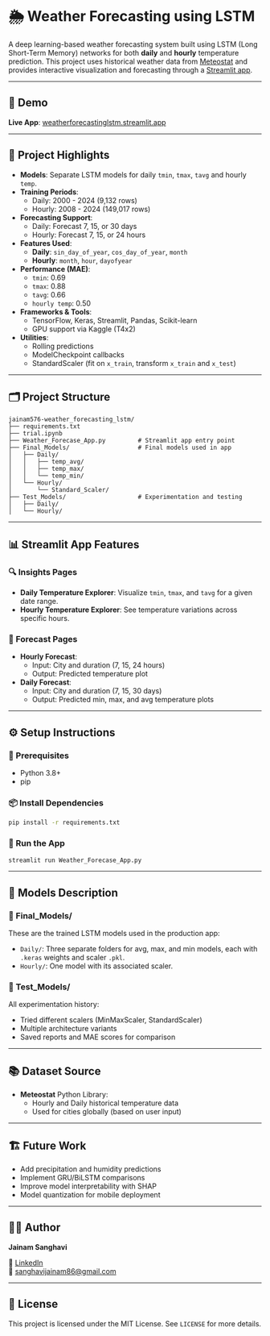 # 🌦️ Weather Forecasting using LSTM

A deep learning-based weather forecasting system built using LSTM (Long Short-Term Memory) networks for both **daily** and **hourly** temperature prediction. This project uses historical weather data from [Meteostat](https://meteostat.net/) and provides interactive visualization and forecasting through a [Streamlit app](https://weatherforecastinglstm.streamlit.app/).

---

## 🔗 Demo

**Live App**: [weatherforecastinglstm.streamlit.app](https://weatherforecastinglstm.streamlit.app/)

---

## 🧠 Project Highlights

- **Models**: Separate LSTM models for daily `tmin`, `tmax`, `tavg` and hourly `temp`.
- **Training Periods**:
  - Daily: 2000 - 2024 (9,132 rows)
  - Hourly: 2008 - 2024 (149,017 rows)
- **Forecasting Support**:
  - Daily: Forecast 7, 15, or 30 days
  - Hourly: Forecast 7, 15, or 24 hours
- **Features Used**:
  - **Daily**: `sin_day_of_year`, `cos_day_of_year`, `month`
  - **Hourly**: `month`, `hour`, `dayofyear`
- **Performance (MAE)**:
  - `tmin`: 0.69
  - `tmax`: 0.88
  - `tavg`: 0.66
  - `hourly temp`: 0.50
- **Frameworks & Tools**:
  - TensorFlow, Keras, Streamlit, Pandas, Scikit-learn
  - GPU support via Kaggle (T4x2)
- **Utilities**:
  - Rolling predictions
  - ModelCheckpoint callbacks
  - StandardScaler (fit on `x_train`, transform `x_train` and `x_test`)

---

## 🗂️ Project Structure

```
jainam576-weather_forecasting_lstm/
├── requirements.txt
├── trial.ipynb
├── Weather_Forecase_App.py         # Streamlit app entry point
├── Final_Models/                   # Final models used in app
│   ├── Daily/
│   │   ├── temp_avg/
│   │   ├── temp_max/
│   │   └── temp_min/
│   └── Hourly/
│       └── Standard_Scaler/
├── Test_Models/                    # Experimentation and testing
│   ├── Daily/
│   └── Hourly/
```

---

## 📊 Streamlit App Features

### 🔍 Insights Pages

- **Daily Temperature Explorer**: Visualize `tmin`, `tmax`, and `tavg` for a given date range.
- **Hourly Temperature Explorer**: See temperature variations across specific hours.

### 🔮 Forecast Pages

- **Hourly Forecast**:
  - Input: City and duration (7, 15, 24 hours)
  - Output: Predicted temperature plot
- **Daily Forecast**:
  - Input: City and duration (7, 15, 30 days)
  - Output: Predicted min, max, and avg temperature plots

---

## ⚙️ Setup Instructions

### 🔧 Prerequisites

- Python 3.8+
- pip

### 📦 Install Dependencies

```bash
pip install -r requirements.txt
```

### 🚀 Run the App

```bash
streamlit run Weather_Forecase_App.py
```

---

## 📁 Models Description

### 📌 Final_Models/

These are the trained LSTM models used in the production app:
- `Daily/`: Three separate folders for avg, max, and min models, each with `.keras` weights and scaler `.pkl`.
- `Hourly/`: One model with its associated scaler.

### 🧪 Test_Models/

All experimentation history:
- Tried different scalers (MinMaxScaler, StandardScaler)
- Multiple architecture variants
- Saved reports and MAE scores for comparison

---

## 📚 Dataset Source

- **Meteostat** Python Library:
  - Hourly and Daily historical temperature data
  - Used for cities globally (based on user input)

---

## 🏗️ Future Work

- Add precipitation and humidity predictions
- Implement GRU/BiLSTM comparisons
- Improve model interpretability with SHAP
- Model quantization for mobile deployment

---

## 🙋‍♂️ Author

**Jainam Sanghavi**  

🔗 [LinkedIn](https://www.linkedin.com/in/jainamsanghavi/)  
📧 sanghavijainam86@gmail.com

---

## 📄 License

This project is licensed under the MIT License. See `LICENSE` for more details.
